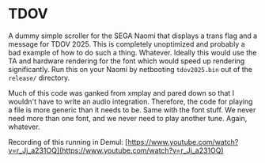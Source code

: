 TDOV
====

A dummy simple scroller for the SEGA Naomi that displays a trans flag and a message for TDOV 2025. This is completely unoptimized and probably a bad example of how to do such a thing. Whatever. Ideally this would use the TA and hardware rendering for the font which would speed up rendering significantly. Run this on your Naomi by netbooting `tdov2025.bin` out of the `release/` directory.

Much of this code was ganked from xmplay and pared down so that I wouldn't have to write an audio integration. Therefore, the code for playing a file is more generic than it needs to be. Same with the font stuff. We never need more than one font, and we never need to play another tune. Again, whatever.

Recording of this running in Demul: [https://www.youtube.com/watch?v=r_Jj_a231OQ](https://www.youtube.com/watch?v=r_Jj_a231OQ)
